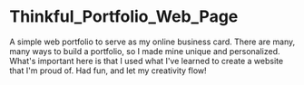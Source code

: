# Thinkful_Portfolio_Web_Page
 A simple web portfolio to serve as my online business card. There are many, many ways to build a portfolio, so I made mine unique and personalized. What's important here is that I used what I've learned to create a website that I'm proud of. Had fun, and let my creativity flow!
